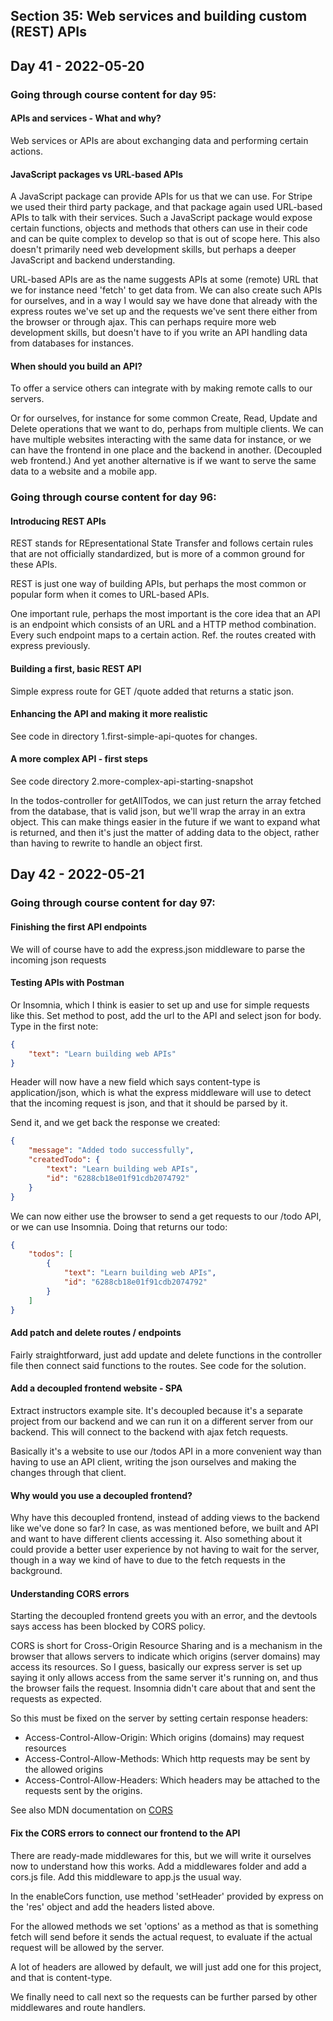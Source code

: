 ## Section 35: Web services and building custom (REST) APIs

## Day 41 - 2022-05-20

### Going through course content for day 95:

#### <b>APIs and services - What and why?</b>

Web services or APIs are about exchanging data and performing certain actions.

#### <b>JavaScript packages vs URL-based APIs</b>

A JavaScript package can provide APIs for us that we can use. For Stripe we used their third party package, and that package again used URL-based APIs to talk with their services. Such a JavaScript package would expose certain functions, objects and methods that others can use in their code and can be quite complex to develop so that is out of scope here. This also doesn't primarily need web development skills, but perhaps a deeper JavaScript and backend understanding.

URL-based APIs are as the name suggests APIs at some (remote) URL that we for instance need 'fetch' to get data from. We can also create such APIs for ourselves, and in a way I would say we have done that already with the express routes we've set up and the requests we've sent there either from the browser or through ajax. This can perhaps require more web development skills, but doesn't have to if you write an API handling data from databases for instances.

#### <b>When should you build an API?</b>

To offer a service others can integrate with by making remote calls to our servers.

Or for ourselves, for instance for some common Create, Read, Update and Delete operations that we want to do, perhaps from multiple clients. We can have multiple websites interacting with the same data for instance, or we can have the frontend in one place and the backend in another. (Decoupled web frontend.) And yet another alternative is if we want to serve the same data to a website and a mobile app.

### Going through course content for day 96:

#### <b>Introducing REST APIs</b>

REST stands for REpresentational State Transfer and follows certain rules that are not officially standardized, but is more of a common ground for these APIs.

REST is just one way of building APIs, but perhaps the most common or popular form when it comes to URL-based APIs.

One important rule, perhaps the most important is the core idea that an API is an endpoint which consists of an URL and a HTTP method combination. Every such endpoint maps to a certain action. Ref. the routes created with express previously.

#### <b>Building a first, basic REST API</b>

Simple express route for GET /quote added that returns a static json.

#### <b>Enhancing the API and making it more realistic</b>

See code in directory 1.first-simple-api-quotes for changes.

#### <b>A more complex API - first steps</b>

See code directory 2.more-complex-api-starting-snapshot

In the todos-controller for getAllTodos, we can just return the array fetched from the database, that is valid json, but we'll wrap the array in an extra object. This can make things easier in the future if we want to expand what is returned, and then it's just the matter of adding data to the object, rather than having to rewrite to handle an object first.

## Day 42 - 2022-05-21

### Going through course content for day 97:

#### <b>Finishing the first API endpoints</b>

We will of course have to add the express.json middleware to parse the incoming json requests

#### <b>Testing APIs with Postman</b>

Or Insomnia, which I think is easier to set up and use for simple requests like this. Set method to post, add the url to the API and select json for body. Type in the first note:

```json
{
	"text": "Learn building web APIs"
}
```

Header will now have a new field which says content-type is application/json, which is what the express middleware will use to detect that the incoming request is json, and that it should be parsed by it.

Send it, and we get back the response we created:

```json
{
	"message": "Added todo successfully",
	"createdTodo": {
		"text": "Learn building web APIs",
		"id": "6288cb18e01f91cdb2074792"
	}
}
```

We can now either use the browser to send a get requests to our /todo API, or we can use Insomnia. Doing that returns our todo:

```json
{
	"todos": [
		{
			"text": "Learn building web APIs",
			"id": "6288cb18e01f91cdb2074792"
		}
	]
}
```

#### <b>Add patch and delete routes / endpoints</b>

Fairly straightforward, just add update and delete functions in the controller file then connect said functions to the routes. See code for the solution.

#### <b>Add a decoupled frontend website - SPA</b>

Extract instructors example site. It's decoupled because it's a separate project from our backend and we can run it on a different server from our backend. This will connect to the backend with ajax fetch requests.

Basically it's a website to use our /todos API in a more convenient way than having to use an API client, writing the json ourselves and making the changes through that client.

#### <b>Why would you use a decoupled frontend?</b>

Why have this decoupled frontend, instead of adding views to the backend like we've done so far? In case, as was mentioned before, we built and API and want to have different clients accessing it. Also something about it could provide a better user experience by not having to wait for the server, though in a way we kind of have to due to the fetch requests in the background.

#### <b>Understanding CORS errors</b>

Starting the decoupled frontend greets you with an error, and the devtools says access has been blocked by CORS policy.

CORS is short for Cross-Origin Resource Sharing and is a mechanism in the browser that allows servers to indicate which origins (server domains) may access its resources. So I guess, basically our express server is set up saying it only allows access from the same server it's running on, and thus the browser fails the request. Insomnia didn't care about that and sent the requests as expected.

So this must be fixed on the server by setting certain response headers:
* Access-Control-Allow-Origin: Which origins (domains) may request resources
* Access-Control-Allow-Methods: Which http requests may be sent by the allowed origins
* Access-Control-Allow-Headers: Which headers may be attached to the requests sent by the origins.

See also MDN documentation on [CORS](https://developer.mozilla.org/en-US/docs/Web/HTTP/CORS)

#### <b>Fix the CORS errors to connect our frontend to the API</b>

There are ready-made middlewares for this, but we will write it ourselves now to understand how this works. Add a middlewares folder and add a cors.js file. Add this middleware to app.js the usual way.

In the enableCors function, use method 'setHeader' provided by express on the 'res' object and add the headers listed above.

For the allowed methods we set 'options' as a method as that is something fetch will send before it sends the actual request, to evaluate if the actual request will be allowed by the server.

A lot of headers are allowed by default, we will just add one for this project, and that is content-type.

We finally need to call next so the requests can be further parsed by other middlewares and route handlers.